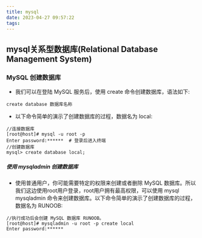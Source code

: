 ```yaml
---
title: mysql
date: 2023-04-27 09:57:22
tags:
---
```

## mysql关系型数据库(Relational Database Management System)
### MySQL 创建数据库
- 我们可以在登陆 MySQL 服务后，使用 create 命令创建数据库，语法如下:
```
create database 数据库名称
```
- 以下命令简单的演示了创建数据库的过程，数据名为 local:
```
//连接数据库
[root@host]# mysql -u root -p   
Enter password:******  # 登录后进入终端
//创建数据库
mysql> create database local;
```
##### 使用 mysqladmin 创建数据库
- 使用普通用户，你可能需要特定的权限来创建或者删除 MySQL 数据库。所以我们这边使用root用户登录，root用户拥有最高权限，可以使用 mysql mysqladmin 命令来创建数据库。以下命令简单的演示了创建数据库的过程，数据名为 RUNOOB:
```angular2html
//执行成功后会创建 MySQL 数据库 RUNOOB。
[root@host]# mysqladmin -u root -p create local
Enter password:******

```